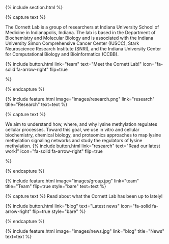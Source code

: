 ---
---


{% include section.html %}

{% capture text %}

The Cornett Lab is a group of researchers at Indiana University School of Medicine in Indianapolis, Indiana. The lab is based in the Department of Biochemistry and Molecular Biology and is associated with the Indiana University Simon Comprehensive Cancer Center (IUSCC), Stark Neuroscience Research Institute (SNRI), and the Indiana University Center for Computational Biology and Bioinformatics (CCBB). 

{%
  include button.html
  link="team"
  text="Meet the Cornett Lab!"
  icon="fa-solid fa-arrow-right"
  flip=true

%}

{% endcapture %}

{%
  include feature.html
  image="images/research.png"
  link="research"
  title="Research"
  text=text
%}

{% capture text %}

We aim to understand how, where, and why lysine methylation regulates cellular processes. Toward this goal, we use in vitro and cellular biochemistry, chemical biology, and proteomics approaches to map lysine methylation signaling networks and study the regulators of lysine methylation.
{%
  include button.html
  link="research"
  text="Read our latest work!"
  icon="fa-solid fa-arrow-right"
  flip=true
 
%}

{% endcapture %}

{%
  include feature.html
  image="images/group.jpg"
  link="team"
  title="Team"
  flip=true
  style="bare"
  text=text
%}

{% capture text %}
Read about what the Cornett Lab has been up to lately!

{%
  include button.html
  link="blog"
  text="Latest news"
  icon="fa-solid fa-arrow-right"
  flip=true
  style="bare"
%}

{% endcapture %}

{%
  include feature.html
  image="images/news.jpg"
  link="blog"
  title="News"
  text=text
%}
